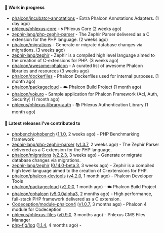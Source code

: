 #### :wrench: Work in progress

- [phalcon/incubator-annotations](https://github.com/phalcon/incubator-annotations) - Extra Phalcon Annotations Adapters. (1 day ago)
- [phlexus/phlexus-core](https://github.com/phlexus/phlexus-core) - :cyclone: Phlexus Core (2 weeks ago)
- [zephir-lang/php-zephir-parser](https://github.com/zephir-lang/php-zephir-parser) - The Zephir Parser delivered as a C extension for the PHP language. (2 weeks ago)
- [phalcon/migrations](https://github.com/phalcon/migrations) - Generate or migrate database changes via migrations. (3 weeks ago)
- [zephir-lang/zephir](https://github.com/zephir-lang/zephir) - Zephir is a compiled high level language aimed to the creation of C-extensions for PHP. (3 weeks ago)
- [phalcon/awesome-phalcon](https://github.com/phalcon/awesome-phalcon) - A curated list of awesome Phalcon libraries and resources (3 weeks ago)
- [phalcon/dockerfiles](https://github.com/phalcon/dockerfiles) - Phalcon Dockerfiles used for internal purposes. (1 month ago)
- [phalcon/packagecloud](https://github.com/phalcon/packagecloud) - :cloud: Phalcon Build Project (1 month ago)
- [phalcon/vokuro](https://github.com/phalcon/vokuro) - Sample application for Phalcon Framework (Acl, Auth, Security) (1 month ago)
- [phlexus/phlexus-library-auth](https://github.com/phlexus/phlexus-library-auth) - :books: Phlexus Authentication Library (1 month ago)

#### :pushpin: Latest releases I've contributed to

- [phpbench/phpbench](https://github.com/phpbench/phpbench) ([1.1.0](https://github.com/phpbench/phpbench/releases/tag/1.1.0), 2 weeks ago) - PHP Benchmarking framework
- [zephir-lang/php-zephir-parser](https://github.com/zephir-lang/php-zephir-parser) ([v1.3.7](https://github.com/zephir-lang/php-zephir-parser/releases/tag/v1.3.7), 2 weeks ago) - The Zephir Parser delivered as a C extension for the PHP language.
- [phalcon/migrations](https://github.com/phalcon/migrations) ([v2.2.3](https://github.com/phalcon/migrations/releases/tag/v2.2.3), 3 weeks ago) - Generate or migrate database changes via migrations.
- [zephir-lang/zephir](https://github.com/zephir-lang/zephir) ([0.14.0-beta.3](https://github.com/zephir-lang/zephir/releases/tag/0.14.0-beta.3), 3 weeks ago) - Zephir is a compiled high level language aimed to the creation of C-extensions for PHP.
- [phalcon/phalcon-devtools](https://github.com/phalcon/phalcon-devtools) ([v4.2.0](https://github.com/phalcon/phalcon-devtools/releases/tag/v4.2.0), 1 month ago) - Phalcon Developer Tools
- [phalcon/packagecloud](https://github.com/phalcon/packagecloud) ([v2.0.0](https://github.com/phalcon/packagecloud/releases/tag/v2.0.0), 1 month ago) - :cloud: Phalcon Build Project
- [phalcon/cphalcon](https://github.com/phalcon/cphalcon) ([v5.0.0alpha3](https://github.com/phalcon/cphalcon/releases/tag/v5.0.0alpha3), 2 months ago) - High performance, full-stack PHP framework delivered as a C extension.
- [Codeception/module-phalcon4](https://github.com/Codeception/module-phalcon4) ([v1.0.7](https://github.com/Codeception/module-phalcon4/releases/tag/v1.0.7), 3 months ago) - Phalcon 4 module for Codeception
- [phlexus/phlexus-files](https://github.com/phlexus/phlexus-files) ([v0.9.0](https://github.com/phlexus/phlexus-files/releases/tag/v0.9.0), 3 months ago) - Phlexus CMS Files Manager
- [php-fig/log](https://github.com/php-fig/log) ([1.1.4](https://github.com/php-fig/log/releases/tag/1.1.4), 4 months ago) - 
